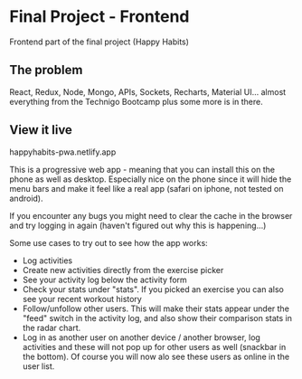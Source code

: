 # Final Project - Frontend

Frontend part of the final project (Happy Habits)

## The problem

React, Redux, Node, Mongo, APIs, Sockets, Recharts, Material UI... almost everything from the Technigo Bootcamp plus some more is in there.

## View it live

happyhabits-pwa.netlify.app

This is a progressive web app - meaning that you can install this  on the phone as well as desktop. Especially nice on the phone since it will hide the menu bars and make it feel like a real app (safari on iphone, not tested on android).

If you  encounter any bugs you  might need to clear the cache in the browser and try logging in again (haven't figured out why this is happening...)

Some use cases to try out to see how the app works:

- Log activities
- Create new activities directly from  the exercise picker
- See your activity log below the activity form
- Check your stats under "stats". If you picked an exercise you can also see your recent workout history
- Follow/unfollow other users. This will make their stats appear under the "feed" switch in the activity log, and also show their comparison stats in the radar chart.
- Log in as another user on another device / another browser, log activities and these will not pop up for other users as well (snackbar in the bottom). Of course you will now alo see these users as online in the user list.
